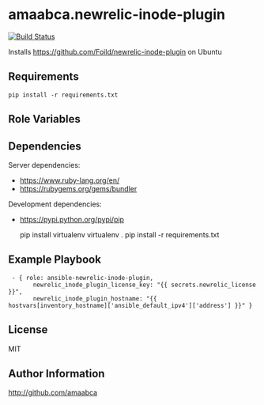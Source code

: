 amaabca.newrelic-inode-plugin
=========

[![Build Status](https://travis-ci.org/amaabca/ansible-newrelic-inode-plugin.svg)](https://travis-ci.org/amaabca/ansible-newrelic-inode-plugin)

Installs https://github.com/Foild/newrelic-inode-plugin on Ubuntu

Requirements
------------

    pip install -r requirements.txt

Role Variables
--------------


Dependencies
------------

Server dependencies: 
 - https://www.ruby-lang.org/en/
 - https://rubygems.org/gems/bundler

Development dependencies:
  - https://pypi.python.org/pypi/pip
  
    pip install virtualenv
    virtualenv .
    pip install -r requirements.txt

Example Playbook
----------------

     - { role: ansible-newrelic-inode-plugin, 
           newrelic_inode_plugin_license_key: "{{ secrets.newrelic_license }}", 
           newrelic_inode_plugin_hostname: "{{ hostvars[inventory_hostname]['ansible_default_ipv4']['address'] }}" }

License
-------

MIT

Author Information
------------------

http://github.com/amaabca
